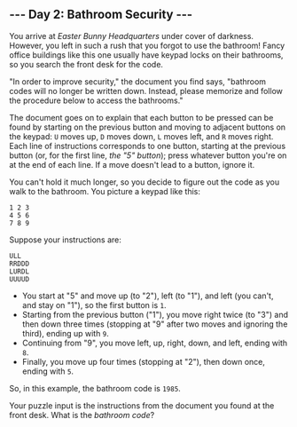 ## --- Day 2: Bathroom Security ---

You arrive at *Easter Bunny Headquarters* under cover of darkness. However, you left in such a rush that you forgot to use the bathroom! Fancy office buildings like this one usually have keypad locks on their bathrooms, so you search the front desk for the code.

"In order to improve security," the document you find says, "bathroom codes will no longer be written down. Instead, please memorize and follow the procedure below to access the bathrooms."

The document goes on to explain that each button to be pressed can be found by starting on the previous button and moving to adjacent buttons on the keypad: `U` moves up, `D` moves down, `L` moves left, and `R` moves right. Each line of instructions corresponds to one button, starting at the previous button (or, for the first line, *the "5" button*); press whatever button you're on at the end of each line. If a move doesn't lead to a button, ignore it.

You can't hold it much longer, so you decide to figure out the code as you walk to the bathroom. You picture a keypad like this:


```
1 2 3
4 5 6
7 8 9

```

Suppose your instructions are:


```
ULL
RRDDD
LURDL
UUUUD

```

- You start at "5" and move up (to "2"), left (to "1"), and left (you can't, and stay on "1"), so the first button is `1`.
- Starting from the previous button ("1"), you move right twice (to "3") and then down three times (stopping at "9" after two moves and ignoring the third), ending up with `9`.
- Continuing from "9", you move left, up, right, down, and left, ending with `8`.
- Finally, you move up four times (stopping at "2"), then down once, ending with `5`.

So, in this example, the bathroom code is `1985`.

Your puzzle input is the instructions from the document you found at the front desk. What is the *bathroom code*?

